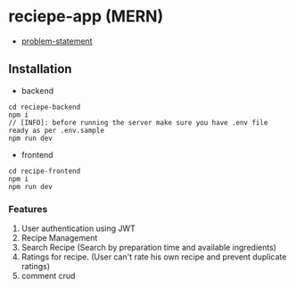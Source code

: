 # reciepe-app (MERN)

- [problem-statement](https://lakinmohapatra.notion.site/Assignment-7-Recipe-Sharing-Platform-71e1d4136d314f08b4551b52fa7739ab)

## Installation

- backend

```
cd reciepe-backend
npm i
// [INFO]: before running the server make sure you have .env file ready as per .env.sample
npm run dev
```

- frontend

```
cd recipe-frontend
npm i
npm run dev
```

### Features

1. User authentication using JWT
2. Recipe Management
3. Search Recipe (Search by preparation time and available ingredients)
4. Ratings for recipe. (User can't rate his own recipe and prevent duplicate ratings)
5. comment crud
